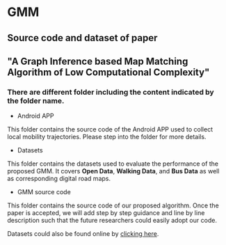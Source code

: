 # GMM
## Source code and dataset of paper 
"A Graph Inference based Map Matching Algorithm of Low Computational Complexity"
-------------------------------------------------------------------------------
### There are different folder including the content indicated by the folder name.
- Android APP

This folder contains the source code of the Android APP used to collect local mobility trajectories. Please step into the folder for more details.

- Datasets

This folder contains the datasets used to evaluate the performance of the proposed GMM. It covers **Open Data**, **Walking Data**, and **Bus Data** as well as corresponding digital road maps.

- GMM source code

This folder contains the source code of our proposed algorithm. Once the paper is accepted, we will add step by step guidance and line by line description such that the future researchers could easily adopt our code.

Datasets could also be found online by [clicking here](https://zenodo.org/record/57731#.Y9tu2XbP2Hs).
